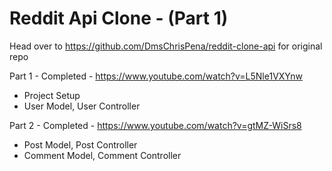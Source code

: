 # Reddit Api Clone - (Part 1)

Head over to https://github.com/DmsChrisPena/reddit-clone-api for original repo

Part 1 - Completed - https://www.youtube.com/watch?v=L5Nle1VXYnw
* Project Setup
* User Model, User Controller

Part 2 - Completed - https://www.youtube.com/watch?v=gtMZ-WiSrs8
* Post Model, Post Controller
* Comment Model, Comment Controller